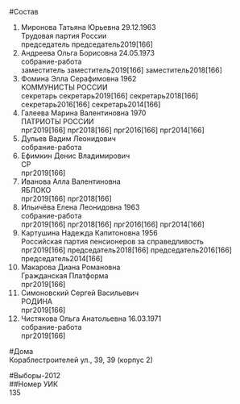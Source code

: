 #Состав  
1. Миронова Татьяна Юрьевна 29.12.1963  
    Трудовая партия России  
    председатель председатель2019[166]  
2. Андреева Ольга Борисовна 24.05.1973  
    собрание-работа  
    заместитель заместитель2019[166] заместитель2018[166]  
3. Фомина Элла Серафимовна 1962  
    КОММУНИСТЫ РОССИИ  
    секретарь секретарь2019[166] секретарь2018[166] секретарь2016[166] секретарь2014[166]  
4. Галеева Марина Валентиновна 1970  
    ПАТРИОТЫ РОССИИ  
    прг2019[166] прг2018[166] прг2016[166] прг2014[166]  
5. Дульев Вадим Леонидович  
    собрание-работа  
6. Ефимкин Денис Владимирович  
    СР  
    прг2019[166]  
7. Иванова Алла Валентиновна  
    ЯБЛОКО  
    прг2019[166] прг2018[166]  
8. Ильичёва Елена Леонидовна 1963  
    собрание-работа  
    прг2019[166] прг2018[166] прг2016[166] прг2014[166]  
9. Картушина Надежда Капитоновна 1956  
    Российская партия пенсионеров за справедливость  
    прг2019[166] председатель2018[166] председатель2016[166] председатель2014[166]  
10. Макарова Диана Романовна  
    Гражданская Платформа  
    прг2019[166]  
11. Симоновский Сергей Васильевич  
    РОДИНА  
    прг2019[166]  
12. Чистякова Ольга Анатольевна 16.03.1971  
    собрание-работа  
    прг2019[166]  
  
#Дома  
Кораблестроителей ул.,     39, 39 (корпус 2)  
  
#Выборы-2012  
##Номер УИК  
135  
